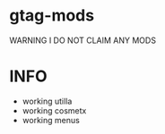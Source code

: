 # gtag-mods
WARNING I DO NOT CLAIM ANY MODS

# INFO
- working utilla
- working cosmetx
- working menus
